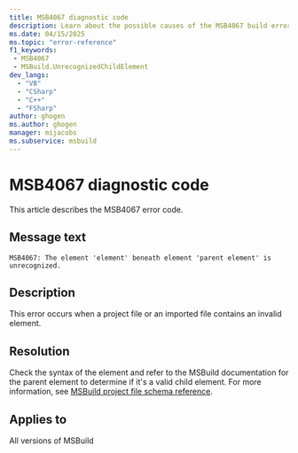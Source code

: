 ```yaml
---
title: MSB4067 diagnostic code
description: Learn about the possible causes of the MSB4067 build error and get troubleshooting tips.
ms.date: 04/15/2025
ms.topic: "error-reference"
f1_keywords:
 - MSB4067
 - MSBuild.UnrecognizedChildElement
dev_langs:
  - "VB"
  - "CSharp"
  - "C++"
  - "FSharp"
author: ghogen
ms.author: ghogen
manager: mijacobs
ms.subservice: msbuild
---
```

# MSB4067 diagnostic code

<!-- :::ErrorDefinitionDescription::: -->
<!-- :::editable-content name="introDescription"::: -->
This article describes the MSB4067 error code.
<!-- :::editable-content-end::: -->

## Message text

`MSB4067: The element 'element' beneath element 'parent element' is unrecognized.`

<!-- :::editable-content name="postOutputDescription"::: -->
## Description

This error occurs when a project file or an imported file contains an invalid element.

## Resolution

Check the syntax of the element and refer to the MSBuild documentation for the parent element to determine if it's a valid child element. For more information, see [MSBuild project file schema reference](../msbuild-project-file-schema-reference.md).
<!-- :::editable-content-end::: -->
<!-- :::ErrorDefinitionDescription-end::: -->

## Applies to

All versions of MSBuild